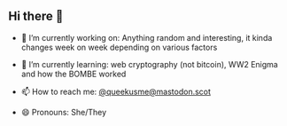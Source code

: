 ## Hi there 👋

- 🔭 I’m currently working on: Anything random and interesting, it kinda changes week on week depending on various factors
- 🌱 I’m currently learning: web cryptography (not bitcoin), WW2 Enigma and how the BOMBE worked

- 📫 How to reach me: [@queekusme@mastodon.scot](@queekusme@mastodon.scot)
- 😄 Pronouns: She/They
